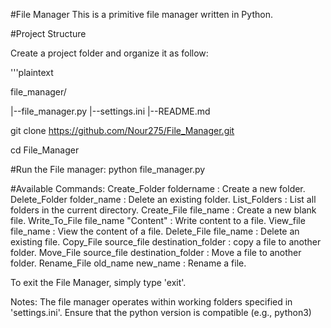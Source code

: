 #File Manager
This is a primitive file manager written in Python.

#Project Structure

Create a project folder and organize it as follow:

'''plaintext

file_manager/

|--file_manager.py
|--settings.ini
|--README.md

git clone https://github.com/Nour275/File_Manager.git

cd File_Manager

#Run the File manager:
python file_manager.py

#Available Commands:
Create_Folder foldername : Create a new folder.
Delete_Folder folder_name : Delete an existing folder.
List_Folders : List all folders in the current directory.
Create_File file_name : Create a new blank file.
Write_To_File file_name "Content" : Write content to a file.
View_file file_name : View the content of a file.
Delete_File file_name : Delete an existing file.
Copy_File source_file destination_folder : copy a file to another folder.
Move_File source_file destination_folder : Move a file to another folder.
Rename_File old_name new_name : Rename a file.

To exit the File Manager, simply type 'exit'.


Notes:
The file manager operates within working folders specified in 'settings.ini'.
Ensure that the python version is compatible (e.g., python3)


